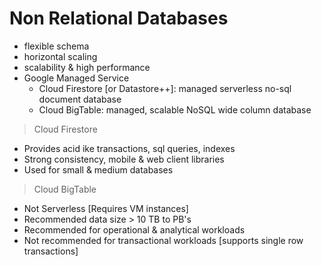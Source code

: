# Non Relational Databases
- flexible schema
- horizontal scaling
- scalability & high performance
- Google Managed Service
  - Cloud Firestore [or Datastore++]: managed serverless no-sql document database
  - Cloud BigTable: managed, scalable NoSQL wide column database
 
> Cloud Firestore
- Provides acid ike transactions, sql queries, indexes
- Strong consistency, mobile & web client libraries
- Used for small & medium databases

> Cloud BigTable
- Not Serverless [Requires VM instances]
- Recommended data size > 10 TB to PB's
- Recommended for operational & analytical workloads
- Not recommended for transactional workloads [supports single row transactions] 
